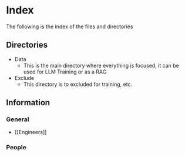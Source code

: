 # Index

The following is the index of the files and directories

## Directories

- Data 
	- This is the main directory where everything is focused, it can be used for LLM Training or as a RAG
- Exclude 
	- This directory is to excluded for training, etc. 

## Information

### General
- [[Engineers]]


### People
